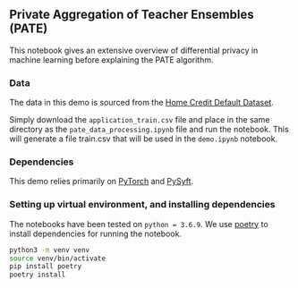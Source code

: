 ## Private Aggregation of Teacher Ensembles (PATE)

This notebook gives an extensive overview of differential privacy in machine
learning before explaining the PATE algorithm.

### Data
The data in this demo is sourced from the
[Home Credit Default Dataset](https://www.kaggle.com/c/home-credit-default-risk/overview).

Simply download the `application_train.csv` file and place in the same directory
as the `pate_data_processing.ipynb` file and run the notebook. This will
generate a file train.csv that will be used in the `demo.ipynb` notebook.

### Dependencies
This demo relies primarily on
[PyTorch](https://pytorch.org/docs/stable/index.html) and
[PySyft](https://github.com/OpenMined/PySyft).

### Setting up virtual environment, and installing dependencies
The notebooks have been tested on `python = 3.6.9`. We use
[poetry](https://python-poetry.org/) to install dependencies for running the
notebook.

```bash
python3 -m venv venv
source venv/bin/activate
pip install poetry
poetry install
```
